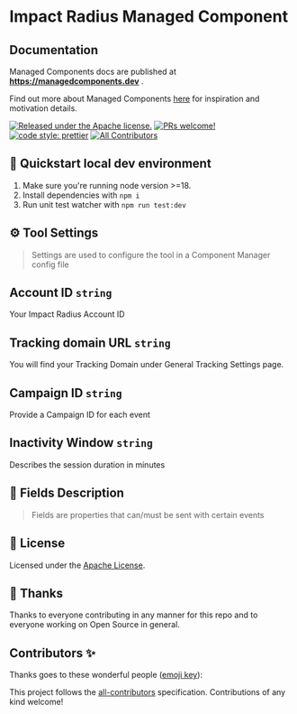 # Impact Radius Managed Component

## Documentation

Managed Components docs are published at **https://managedcomponents.dev** .

Find out more about Managed Components [here](https://blog.cloudflare.com/zaraz-open-source-managed-components-and-webcm/) for inspiration and motivation details.

[![Released under the Apache license.](https://img.shields.io/badge/license-apache-blue.svg)](./LICENSE)
[![PRs welcome!](https://img.shields.io/badge/PRs-welcome-brightgreen.svg)](./CONTRIBUTING.md)
[![code style: prettier](https://img.shields.io/badge/code_style-prettier-ff69b4.svg?style=flat-square)](https://github.com/prettier/prettier)
[![All Contributors](https://img.shields.io/github/all-contributors/managed-components/snapchat?color=ee8449&style=flat-square)](#contributors)

## 🚀 Quickstart local dev environment

1. Make sure you're running node version >=18.
2. Install dependencies with `npm i`
3. Run unit test watcher with `npm run test:dev`

## ⚙️ Tool Settings

> Settings are used to configure the tool in a Component Manager config file

## Account ID `string`
Your Impact Radius Account ID

## Tracking domain URL `string`

You will find your Tracking Domain under General Tracking Settings page.

## Campaign ID `string`

Provide a Campaign ID for each event

## Inactivity Window `string`

Describes the session duration in minutes

## 🧱 Fields Description

> Fields are properties that can/must be sent with certain events

## 📝 License

Licensed under the [Apache License](./LICENSE).

## 💜 Thanks

Thanks to everyone contributing in any manner for this repo and to everyone working on Open Source in general.

## Contributors ✨

Thanks goes to these wonderful people ([emoji key](https://allcontributors.org/docs/en/emoji-key)):

<!-- ALL-CONTRIBUTORS-LIST:START - Do not remove or modify this section -->
<!-- prettier-ignore-start -->
<!-- markdownlint-disable -->

<!-- markdownlint-restore -->
<!-- prettier-ignore-end -->

<!-- ALL-CONTRIBUTORS-LIST:END -->

This project follows the [all-contributors](https://github.com/all-contributors/all-contributors) specification. Contributions of any kind welcome!

